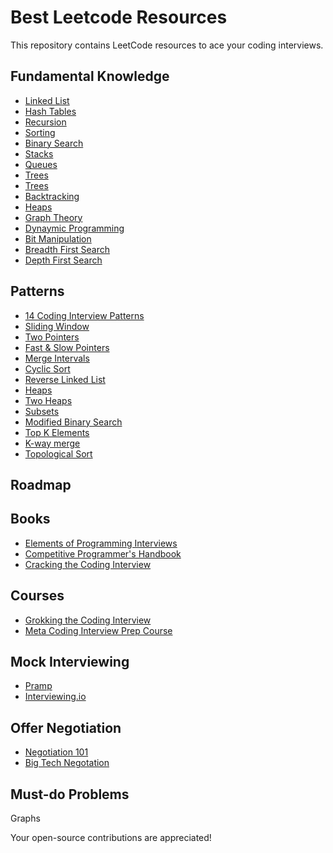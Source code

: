 # Best Leetcode Resources
This repository contains LeetCode resources to ace your coding interviews.

## Fundamental Knowledge 
- [Linked List]()
- [Hash Tables]()
- [Recursion]()
- [Sorting]()
- [Binary Search]()
- [Stacks]()
- [Queues]()
- [Trees]()
- [Trees]()
- [Backtracking](https://medium.com/leetcode-patterns/leetcode-pattern-3-backtracking-5d9e5a03dc26)
- [Heaps]()
- [Graph Theory]()
- [Dynaymic Programming](https://leetcode.com/discuss/general-discussion/458695/dynamic-programming-patterns)
- [Bit Manipulation]()
- [Breadth First Search]()
- [Depth First Search]()

## Patterns
- [14 Coding Interview Patterns](https://www.teamblind.com/blog/top-leetcode-patterns-coding-interview-questions/)
- [Sliding Window]()
- [Two Pointers]()
- [Fast & Slow Pointers]()
- [Merge Intervals]()
- [Cyclic Sort]()
- [Reverse Linked List]()
- [Heaps]()
- [Two Heaps]()
- [Subsets]()
- [Modified Binary Search]()
- [Top K Elements]()
- [K-way merge]()
- [Topological Sort]()

## Roadmap

## Books
- [Elements of Programming Interviews](https://www.amazon.com/Elements-Programming-Interviews-Insiders-Guide/dp/1479274836)
- [Competitive Programmer's Handbook](https://github.com/Avinash987/Coding/blob/master/CodingBook.pdf)
- [Cracking the Coding Interview](https://github.com/Avinash987/Coding/blob/master/Cracking-the-Coding-Interview-6th-Edition-189-Programming-Questions-and-Solutions.pdf)

## Courses
- [Grokking the Coding Interview](https://www.designgurus.io/course/grokking-the-coding-interview)
- [Meta Coding Interview Prep Course](https://www.coursera.org/learn/coding-interview-preparation)

## Mock Interviewing
- [Pramp](https://www.pramp.com/#/)
- [Interviewing.io](https://interviewing.io/)

## Offer Negotiation
- [Negotiation 101](https://www.tryexponent.com/blog/tech-salary-negotiation-guide)
- [Big Tech Negotation](https://www.levels.fyi/blog/google-salary-negotiation.html)

## Must-do Problems

Graphs


Your open-source contributions are appreciated!
